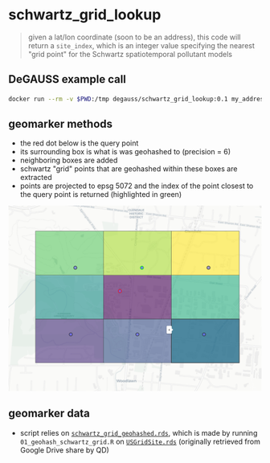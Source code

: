 # schwartz_grid_lookup

> given a lat/lon coordinate (soon to be an address), this code will return a `site_index`, which is an integer value specifying the nearest "grid point" for the Schwartz spatiotemporal pollutant models

## DeGAUSS example call

```sh
docker run --rm -v $PWD:/tmp degauss/schwartz_grid_lookup:0.1 my_address_file_geocoded.R
```

## geomarker methods

- the red dot below is the query point
- its surrounding box is what is was geohashed to (precision = 6)
- neighboring boxes are added
- schwartz "grid" points that are geohashed within these boxes are extracted
- points are projected to epsg 5072 and the index of the point closest to the query point is returned (highlighted in green)

![example_schwartz_lookup](example_schwartz_lookup.png)

## geomarker data

- script relies on [`schwartz_grid_geohashed.rds`](https://s3.amazonaws.com/geomarker.grapph/schwartz/schwartz_grid_geohashed.rds), which is made by running `01_geohash_schwartz_grid.R` on [`USGridSite.rds`](https://s3.amazonaws.com/geomarker.grapph/schwartz/USGridSite.rds) (originally retrieved from Google Drive share by QD)
